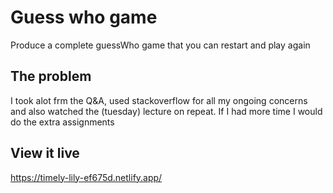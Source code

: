 # Guess who game

Produce a complete guessWho game that you can restart and play again



## The problem

I took alot frm the Q&A, used stackoverflow for all my ongoing concerns and also watched the (tuesday) lecture on repeat. If I had more time I would do the extra assignments

## View it live

https://timely-lily-ef675d.netlify.app/
